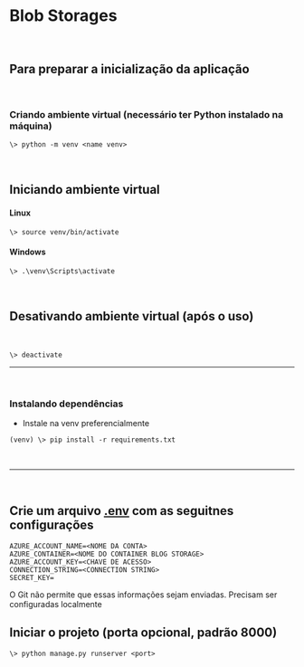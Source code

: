 # Blob Storages

<br>

## Para preparar a inicialização da aplicação

<br>

### Criando ambiente virtual (necessário ter Python instalado na máquina)

```
\> python -m venv <name venv>
```

<br>

## Iniciando ambiente virtual

#### Linux

```
\> source venv/bin/activate
```

#### Windows

```
\> .\venv\Scripts\activate
```

<br>

## Desativando ambiente virtual (após o uso)

<br>

```
\> deactivate
```

---

<br>

### Instalando dependências
- Instale na venv preferencialmente

```
(venv) \> pip install -r requirements.txt
```
<br>

---

<br>

## Crie um arquivo [.env](.env) com as seguitnes configurações

```
AZURE_ACCOUNT_NAME=<NOME DA CONTA>
AZURE_CONTAINER=<NOME DO CONTAINER BLOG STORAGE>
AZURE_ACCOUNT_KEY=<CHAVE DE ACESSO>
CONNECTION_STRING=<CONNECTION STRING>
SECRET_KEY=
```

O Git não permite que essas informações sejam enviadas. Precisam ser configuradas localmente

## Iniciar o projeto (porta opcional, padrão 8000)


```
\> python manage.py runserver <port>
```

<br>